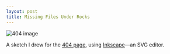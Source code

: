```yaml
---
layout: post
title: Missing Files Under Rocks
---
```


![404 image](https://lh6.googleusercontent.com/-xYkcRIg3ddw/UH9eikvIi8I/AAAAAAAAAbM/Kmh71mdB_oQ/s400/404.png)

A sketch I drew for the [404 page](/404.html), using [Inkscape](http://inkscape.org)—an SVG editor.

